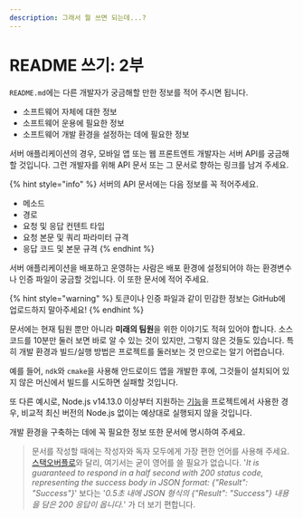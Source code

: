 ```yaml
---
description: 그래서 뭘 쓰면 되는데...?
---
```


# README 쓰기: 2부

`README.md`에는 다른 개발자가 궁금해할 만한 정보를 적어 주시면 됩니다.

* 소프트웨어 자체에 대한 정보 
* 소프트웨어 운용에 필요한 정보
* 소프트웨어 개발 환경을 설정하는 데에 필요한 정보

서버 애플리케이션의 경우, 모바일 앱 또는 웹 프론트엔트 개발자는 서버 API를 궁금해할 것입니다. 그런 개발자를 위해 API 문서 또는 그 문서로 향하는 링크를 남겨 주세요.

{% hint style="info" %}
서버의 API 문서에는 다음 정보를 꼭 적어주세요.

* 메소드
* 경로
* 요청 및 응답 컨텐트 타입
* 요청 본문 및 쿼리 파라미터 규격
* 응답 코드 및 본문 규격
{% endhint %}

서버 애플리케이션을 배포하고 운영하는 사람은 배포 환경에 설정되어야 하는 환경변수나 인증 파일이 궁금할 것입니다. 이 또한 문서에 적어 주세요.

{% hint style="warning" %}
토큰이나 인증 파일과 같이 민감한 정보는 GitHub에 업로드하지 말아주세요!
{% endhint %}

문서에는 현재 팀원 뿐만 아니라 **미래의 팀원**을 위한 이야기도 적혀 있어야 합니다. 소스 코드를 10분만 둘러 보면 바로 알 수 있는 것이 있지만, 그렇지 않은 것들도 있습니다. 특히 개발 환경과 빌드/실행 방법은 프로젝트를 둘러보는 것 만으로는 알기 어렵습니다.

예를 들어, `ndk`와 `cmake`을 사용해 안드로이드 앱을 개발한 후에, 그것들이 설치되어 있지 않은 머신에서 빌드를 시도하면 실패할 것입니다. 

또 다른 예시로, Node.js v14.13.0 이상부터 지원하는 [기능](https://nodejs.org/api/esm.html)을 프로젝트에서 사용한 경우, 비교적 최신 버전의 Node.js 없이는 예상대로 실행되지 않을 것입니다. 

개발 환경을 구축하는 데에 꼭 필요한 정보 또한 문서에 명시하여 주세요.

> 문서를 작성할 때에는 작성자와 독자 모두에게 가장 편한 언어를 사용해 주세요. [스택오버플로](https://meta.stackexchange.com/questions/13676/do-posts-have-to-be-in-english-on-stack-exchange)와 달리, 여기서는 굳이 영어를 쓸 필요가 없습니다. '_It is guaranteed to respond in a half second with 200 status code, representing the success body in JSON format: {"Result": "Success"}_' 보다는 '_0.5초 내에 JSON 형식의  {"Result": "Success"} 내용을 담은 200 응답이 옵니다._' 가 더 보기 편합니다.



